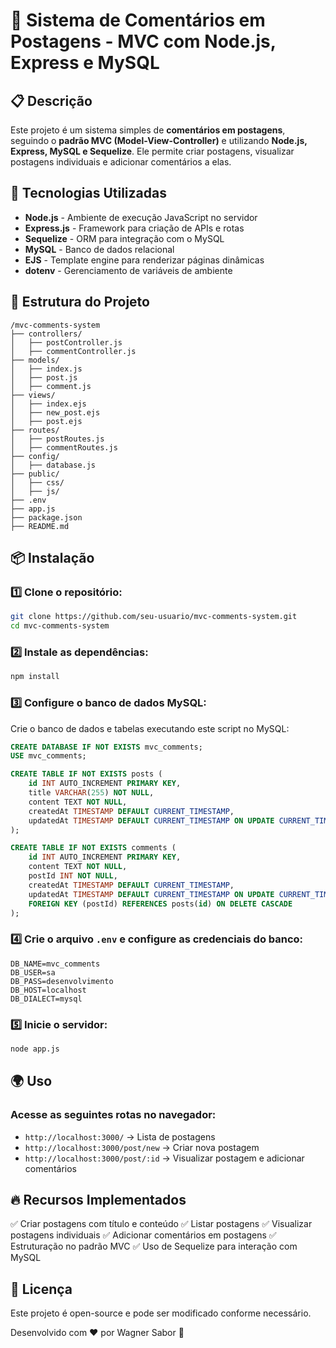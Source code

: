 # 📌 Sistema de Comentários em Postagens - MVC com Node.js, Express e MySQL

## 📋 Descrição

Este projeto é um sistema simples de **comentários em postagens**, seguindo o **padrão MVC (Model-View-Controller)** e utilizando **Node.js, Express, MySQL e Sequelize**. Ele permite criar postagens, visualizar postagens individuais e adicionar comentários a elas.

## 🚀 Tecnologias Utilizadas

- **Node.js** - Ambiente de execução JavaScript no servidor
- **Express.js** - Framework para criação de APIs e rotas
- **Sequelize** - ORM para integração com o MySQL
- **MySQL** - Banco de dados relacional
- **EJS** - Template engine para renderizar páginas dinâmicas
- **dotenv** - Gerenciamento de variáveis de ambiente

## 📂 Estrutura do Projeto

```
/mvc-comments-system
├── controllers/
│   ├── postController.js
│   ├── commentController.js
├── models/
│   ├── index.js
│   ├── post.js
│   ├── comment.js
├── views/
│   ├── index.ejs
│   ├── new_post.ejs
│   ├── post.ejs
├── routes/
│   ├── postRoutes.js
│   ├── commentRoutes.js
├── config/
│   ├── database.js
├── public/
│   ├── css/
│   ├── js/
├── .env
├── app.js
├── package.json
├── README.md
```

## 📦 Instalação

### 1️⃣ Clone o repositório:

```bash
git clone https://github.com/seu-usuario/mvc-comments-system.git
cd mvc-comments-system
```

### 2️⃣ Instale as dependências:

```bash
npm install
```

### 3️⃣ Configure o banco de dados MySQL:

Crie o banco de dados e tabelas executando este script no MySQL:

```sql
CREATE DATABASE IF NOT EXISTS mvc_comments;
USE mvc_comments;

CREATE TABLE IF NOT EXISTS posts (
    id INT AUTO_INCREMENT PRIMARY KEY,
    title VARCHAR(255) NOT NULL,
    content TEXT NOT NULL,
    createdAt TIMESTAMP DEFAULT CURRENT_TIMESTAMP,
    updatedAt TIMESTAMP DEFAULT CURRENT_TIMESTAMP ON UPDATE CURRENT_TIMESTAMP
);

CREATE TABLE IF NOT EXISTS comments (
    id INT AUTO_INCREMENT PRIMARY KEY,
    content TEXT NOT NULL,
    postId INT NOT NULL,
    createdAt TIMESTAMP DEFAULT CURRENT_TIMESTAMP,
    updatedAt TIMESTAMP DEFAULT CURRENT_TIMESTAMP ON UPDATE CURRENT_TIMESTAMP,
    FOREIGN KEY (postId) REFERENCES posts(id) ON DELETE CASCADE
);
```

### 4️⃣ Crie o arquivo `.env` e configure as credenciais do banco:

```env
DB_NAME=mvc_comments
DB_USER=sa
DB_PASS=desenvolvimento
DB_HOST=localhost
DB_DIALECT=mysql
```

### 5️⃣ Inicie o servidor:

```bash
node app.js
```

## 🌍 Uso

### Acesse as seguintes rotas no navegador:

- `http://localhost:3000/` → Lista de postagens
- `http://localhost:3000/post/new` → Criar nova postagem
- `http://localhost:3000/post/:id` → Visualizar postagem e adicionar comentários

## 🔥 Recursos Implementados

✅ Criar postagens com título e conteúdo
✅ Listar postagens
✅ Visualizar postagens individuais
✅ Adicionar comentários em postagens
✅ Estruturação no padrão MVC
✅ Uso de Sequelize para interação com MySQL

## 📜 Licença

Este projeto é open-source e pode ser modificado conforme necessário.

Desenvolvido com ❤️ por Wagner Sabor 🚀

